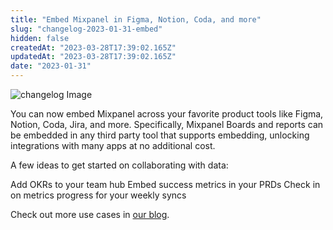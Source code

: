 ```yaml
---
title: "Embed Mixpanel in Figma, Notion, Coda, and more"
slug: "changelog-2023-01-31-embed"
hidden: false
createdAt: "2023-03-28T17:39:02.165Z"
updatedAt: "2023-03-28T17:39:02.165Z"
date: "2023-01-31"
---
```


![changelog Image](/changelog-2023-01-31-embed.gif)

You can now embed Mixpanel across your favorite product tools like Figma, Notion, Coda, Jira, and more. Specifically, Mixpanel Boards and reports can be embedded in any third party tool that supports embedding, unlocking integrations with many apps at no additional cost.

A few ideas to get started on collaborating with data:

Add OKRs to your team hub
Embed success metrics in your PRDs
Check in on metrics progress for your weekly syncs

Check out more use cases in [our blog](https://mixpanel.com/blog/introducing-embeddable-reports/).
